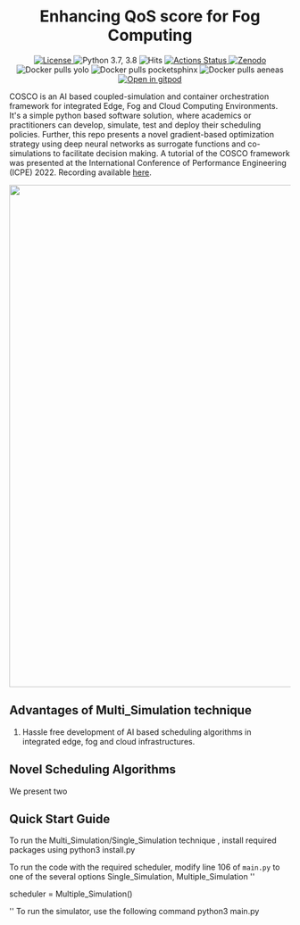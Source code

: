 <h1 align="center">Enhancing QoS score for Fog Computing</h1>
<div align="center">
  <a href="https://github.com/uttkarshraj1/COSCO-uttkarsh/blob/master/LICENSE">
    <img src="https://img.shields.io/badge/License-BSD%203--Clause-red.svg" alt="License">
  </a>
   <a>
    <img src="https://img.shields.io/badge/python-3.7%20%7C%203.8-blue.svg" alt="Python 3.7, 3.8">
  </a>
   <a>
    <img src="https://hits.seeyoufarm.com/api/count/incr/badge.svg?url=https%3A%2F%2Fgithub.com%2Fimperial-qore%2FCOSCO&count_bg=%23FFC401&title_bg=%23555555&icon=&icon_color=%23E7E7E7&title=hits&edge_flat=false" alt="Hits">
  </a>
   <a href="https://github.com/imperial-qore/COSCO/actions">
    <img src="https://github.com/imperial-qore/SimpleFogSim/workflows/DeFog-Benchmarks/badge.svg" alt="Actions Status">
  </a>
  </a>
   <a href="https://doi.org/10.5281/zenodo.4897944">
    <img src="https://zenodo.org/badge/DOI/10.5281/zenodo.4897944.svg" alt="Zenodo">
  </a>
 <br>
   <a>
    <img src="https://img.shields.io/docker/pulls/shreshthtuli/yolo?label=docker%20pulls%3A%20yolo" alt="Docker pulls yolo">
  </a>
   <a>
    <img src="https://img.shields.io/docker/pulls/shreshthtuli/pocketsphinx?label=docker%20pulls%3A%20pocketsphinx" alt="Docker pulls pocketsphinx">
  </a>
   <a>
    <img src="https://img.shields.io/docker/pulls/shreshthtuli/aeneas?label=docker%20pulls%3A%20aeneas" alt="Docker pulls aeneas">
  </a>
 <br>
   <a href="https://gitpod.io/#https://github.com/uttkarshraj1/COSCO-uttkarsh/">
    <img src="https://gitpod.io/button/open-in-gitpod.svg" alt="Open in gitpod">
  </a>
</div>

COSCO is an AI based coupled-simulation and container orchestration framework for integrated Edge, Fog and Cloud Computing Environments. It's a simple python based software solution, where academics or practitioners can develop, simulate, test and deploy their scheduling policies. Further, this repo presents a novel gradient-based optimization strategy using deep neural networks as surrogate functions and co-simulations to facilitate decision making. A tutorial of the COSCO framework was presented at the International Conference of Performance Engineering (ICPE) 2022. Recording available [here](https://youtu.be/osjpaNmkm_w).

<img src="https://github.com/imperial-qore/COSCO/blob/master/wiki/COSCO.jpg" width="900" align="middle">


## Advantages of Multi_Simulation technique
1. Hassle free development of AI based scheduling algorithms in integrated edge, fog and cloud infrastructures.

## Novel Scheduling Algorithms
We present two 

## Quick Start Guide
To run the Multi_Simulation/Single_Simulation  technique , install required packages using
python3 install.py

To run the code with the required scheduler, modify line 106 of `main.py` to one of the several options Single_Simulation, Multiple_Simulation
''

scheduler = Multiple_Simulation()

''
To run the simulator, use the following command
python3 main.py


